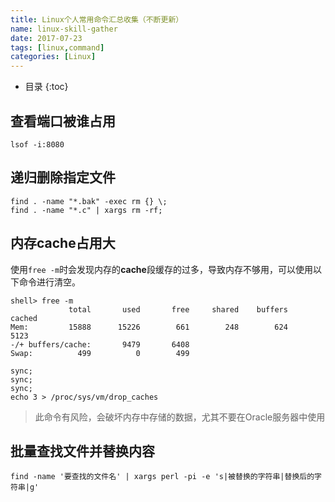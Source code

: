 ```yaml
---
title: Linux个人常用命令汇总收集（不断更新）
name: linux-skill-gather
date: 2017-07-23
tags: [linux,command]
categories: [Linux]
---
```


* 目录
{:toc}

## 查看端口被谁占用

```shell
lsof -i:8080
```

## 递归删除指定文件

```shell
find . -name "*.bak" -exec rm {} \;
find . -name "*.c" | xargs rm -rf;
```

## 内存cache占用大

使用`free -m`时会发现内存的**cache**段缓存的过多，导致内存不够用，可以使用以下命令进行清空。

```shell
shell> free -m
             total       used       free     shared    buffers     cached
Mem:         15888      15226        661        248        624       5123
-/+ buffers/cache:       9479       6408
Swap:          499          0        499
```

```shell
sync;
sync;
sync;
echo 3 > /proc/sys/vm/drop_caches
```

> 此命令有风险，会破坏内存中存储的数据，尤其不要在Oracle服务器中使用

## 批量查找文件并替换内容

```shell
find -name '要查找的文件名' | xargs perl -pi -e 's|被替换的字符串|替换后的字符串|g'
```


